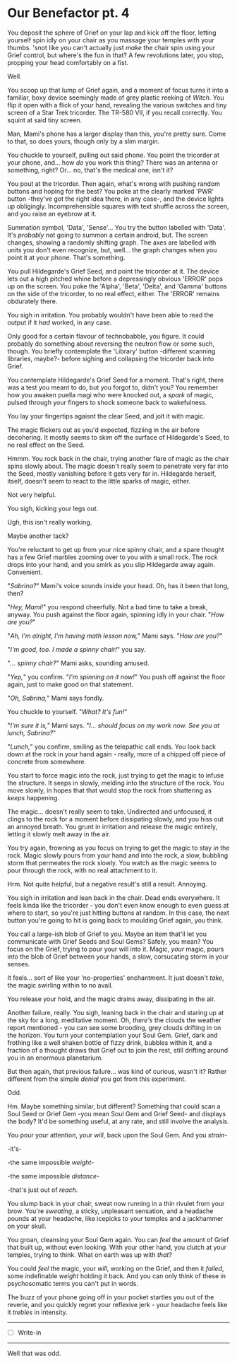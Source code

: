 # Our Benefactor pt. 4

You deposit the sphere of Grief on your lap and kick off the floor, letting yourself spin idly on your chair as you massage your temples with your thumbs. 'snot like you can't actually just *make* the chair spin using your Grief control, but where's the fun in that? A few revolutions later, you stop, propping your head comfortably on a fist.

Well.

You scoop up that lump of Grief again, and a moment of focus turns it into a familiar, boxy device seemingly made of grey plastic reeking of *Witch.* You flip it open with a flick of your hand, revealing the various switches and tiny screen of a Star Trek tricorder. The TR-580 VII, if you recall correctly. You squint at said tiny screen.

Man, Mami's phone has a larger display than this, you're pretty sure. Come to that, so does yours, though only by a slim margin.

You chuckle to yourself, pulling out said phone. You point the tricorder at your phone, and... how *do* you work this thing? There was an antenna or something, right? Or... no, that's the medical one, isn't it?

You pout at the tricorder. Then again, what's wrong with pushing random buttons and hoping for the best? You poke at the clearly marked 'PWR' button -they've got the right idea there, in any case-, and the device lights up obligingly. Incomprehensible squares with text shuffle across the screen, and you raise an eyebrow at it.

Summation symbol, 'Data', 'Sense'... You try the button labelled with 'Data'. It's *probably* not going to summon a certain android, but. The screen changes, showing a randomly shifting graph. The axes are labelled with units you don't even recognize, but, well... the graph changes when you point it at your phone. That's something.

You pull Hildegarde's Grief Seed, and point the tricorder at it. The device lets out a high pitched whine before a depressingly obvious 'ERROR' pops up on the screen. You poke the 'Alpha', 'Beta', 'Delta', and 'Gamma' buttons on the side of the tricorder, to no real effect, either. The 'ERROR' remains obdurately there.

You sigh in irritation. You probably wouldn't have been able to read the output if it *had* worked, in any case.

Only good for a certain flavour of technobabble, you figure. It could probably do something about reversing the neutron flow or some such, though. You briefly contemplate the 'Library' button -different scanning libraries, maybe?- before sighing and collapsing the tricorder back into Grief.

You contemplate Hildegarde's Grief Seed for a moment. That's right, there was a test you meant to do, but you forgot to, didn't you? You remember how you awaken puella magi who were knocked out, a *spark* of magic, pulsed through your fingers to shock someone back to wakefulness.

You lay your fingertips agaisnt the clear Seed, and jolt it with magic.

The magic flickers out as you'd expected, fizzling in the air before decohering. It mostly seems to skim off the surface of Hildegarde's Seed, to no real effect on the Seed.

Hmmm. You rock back in the chair, trying another flare of magic as the chair spins slowly about. The magic doesn't really seem to penetrate very far into the Seed, mostly vanishing before it gets very far in. Hildegarde herself, itself, doesn't seem to react to the little sparks of magic, either.

Not very helpful.

You sigh, kicking your legs out.

Ugh, this isn't really working.

Maybe another tack?

You're reluctant to get up from your nice spinny chair, and a spare thought has a few Grief marbles zooming over to you with a small rock. The rock drops into your hand, and you smirk as you slip Hildegarde away again. Convenient.

"*Sabrina?*" Mami's voice sounds inside your head. Oh, has it been that long, then?

"*Hey, Mami!*" you respond cheerfully. Not a bad time to take a break, anyway. You push against the floor again, spinning idly in your chair. "*How are you?*"

"*Ah, I'm alright, I'm having math lesson now,*" Mami says. "*How are *you*?*"

"*I'm good, too. I made a spinny chair!*" you say.

"*... spinny chair?*" Mami asks, sounding amused.

"*Yep,*" you confirm. "*I'm spinning on it now!*" You push off against the floor again, just to make good on that statement.

"*Oh, Sabrina,*" Mami says fondly.

You chuckle to yourself. "*What? It's fun!*"

"*I'm sure it is,*" Mami says. "*I... should focus on my work now. See you at lunch, Sabrina?*"

"*Lunch,*" you confirm, smiling as the telepathic call ends. You look back down at the rock in your hand again - really, more of a chipped off piece of concrete from somewhere.

You start to force magic into the rock, just trying to get the magic to infuse the structure. It seeps in slowly, melding into the structure of the rock. You move slowly, in hopes that that would stop the rock from shattering as *keeps* happening.

The magic... doesn't really seem to take. Undirected and unfocused, it clings to the rock for a moment before dissipating slowly, and you hiss out an annoyed breath. You grunt in irritation and release the magic entirely, letting it slowly melt away in the air.

You try again, frowning as you focus on trying to get the magic to stay *in* the rock. Magic slowly pours from your hand and into the rock, a slow, bubbling storm that permeates the rock slowly. You watch as the magic seems to pour through the rock, with no real attachment to it.

Hrm. Not quite helpful, but a negative result's still a result. Annoying.

You sigh in irritation and lean back in the chair. Dead ends everywhere. It feels kinda like the tricorder - you don't even know enough to even guess at where to start, so you're just hitting buttons at random. In this case, the next button you're going to hit is going back to moulding Grief again, you think.

You call a large-ish blob of Grief to you. Maybe an item that'll let you communicate with Grief Seeds and Soul Gems? Safely, you mean? You focus on the Grief, trying to pour your will into it. Magic, *your* magic, pours into the blob of Grief between your hands, a slow, corsucating storm in your senses.

It feels... sort of like your 'no-properties' enchantment. It just doesn't *take*, the magic swirling within to no avail.

You release your hold, and the magic drains away, dissipating in the air.

Another failure, really. You sigh, leaning back in the chair and staring up at the sky for a long, meditative moment. Oh, *there's* the clouds the weather report mentioned - you can see some brooding, grey clouds drifting in on the horizon. You turn your contemplation your Soul Gem. Grief, dark and frothing like a well shaken bottle of fizzy drink, bubbles within it, and a fraction of a thought draws that Grief out to join the rest, still drifting around you in an enormous planetarium.

But then again, that previous failure... was kind of curious, wasn't it? Rather different from the simple *denial* you got from this experiment.

Odd.

Hm. Maybe something similar, but different? Something that could scan a Soul Seed or Grief Gem -you mean Soul Gem and Grief Seed- and displays the body? It'd be something useful, at any rate, and still involve the analysis.

You pour your attention, your *will*, back upon the Soul Gem. And you *strain*-

\-it's-

\-the same impossible *weight*-

\-the same impossible *distance*-

\-that's just out of *reach*.

You slump back in your chair, sweat now running in a thin rivulet from your brow. You're *sweating*, a sticky, unpleasant sensation, and a headache pounds at your headache, like icepicks to your temples and a jackhammer on your skull.

You groan, cleansing your Soul Gem again. You can *feel* the amount of Grief that built up, without even looking. With your other hand, you clutch at your temples, trying to think. What on earth was up with *that*?

You could *feel* the magic, your *will*, working on the Grief, and then it *failed*, some indefinable *weight* holding it back. And you can only think of these in psychosomatic terms you can't put in words.

The buzz of your phone going off in your pocket startles you out of the reverie, and you quickly regret your reflexive jerk - your headache feels like it *trebles* in intensity.

---

- [ ] Write-in

---

Well that was odd.
